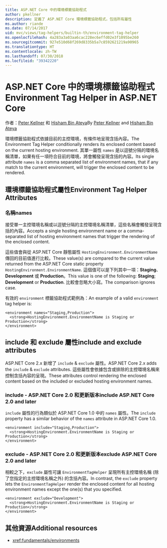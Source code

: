 ```yaml
---
title: ASP.NET Core 中的環境標籤協助程式
author: pkellner
description: 定義了 ASP.NET Core 環境標籤協助程式，包括所有屬性
ms.author: riande
ms.date: 07/14/2017
uid: mvc/views/tag-helpers/builtin-th/environment-tag-helper
ms.openlocfilehash: 4a283a3a03aa6cac228ec6effd02e3f1095be260
ms.sourcegitcommit: 927e510d68f269d8335b5a7c8592621219a90965
ms.translationtype: HT
ms.contentlocale: zh-TW
ms.lasthandoff: 07/30/2018
ms.locfileid: "39342220"
---
```

# <a name="environment-tag-helper-in-aspnet-core"></a><span data-ttu-id="6c8b0-103">ASP.NET Core 中的環境標籤協助程式</span><span class="sxs-lookup"><span data-stu-id="6c8b0-103">Environment Tag Helper in ASP.NET Core</span></span>

<span data-ttu-id="6c8b0-104">作者：[Peter Kellner](http://peterkellner.net) 和 [Hisham Bin Ateya](https://twitter.com/hishambinateya)</span><span class="sxs-lookup"><span data-stu-id="6c8b0-104">By [Peter Kellner](http://peterkellner.net) and [Hisham Bin Ateya](https://twitter.com/hishambinateya)</span></span>

<span data-ttu-id="6c8b0-105">環境標籤協助程式依據目前的主控環境，有條件地呈現含括內容。</span><span class="sxs-lookup"><span data-stu-id="6c8b0-105">The Environment Tag Helper conditionally renders its enclosed content based on the current hosting environment.</span></span> <span data-ttu-id="6c8b0-106">其單一屬性 `names` 是以逗號分隔的環境名稱清單，如果有任一項符合目前的環境，將會觸發呈現含括的內容。</span><span class="sxs-lookup"><span data-stu-id="6c8b0-106">Its single attribute `names` is a comma separated list of environment names, that if any match to the current environment, will trigger the enclosed content to be rendered.</span></span>

## <a name="environment-tag-helper-attributes"></a><span data-ttu-id="6c8b0-107">環境標籤協助程式屬性</span><span class="sxs-lookup"><span data-stu-id="6c8b0-107">Environment Tag Helper Attributes</span></span>

### <a name="names"></a><span data-ttu-id="6c8b0-108">名稱</span><span class="sxs-lookup"><span data-stu-id="6c8b0-108">names</span></span>

<span data-ttu-id="6c8b0-109">接受單一主控環境名稱或以逗號分隔的主控環境名稱清單，這些名稱會觸發呈現含括的內容。</span><span class="sxs-lookup"><span data-stu-id="6c8b0-109">Accepts a single hosting environment name or a comma-separated list of hosting environment names that trigger the rendering of the enclosed content.</span></span>

<span data-ttu-id="6c8b0-110">這些值會與從 ASP.NET Core 靜態屬性 `HostingEnvironment.EnvironmentName` 傳回的目前值進行比較。</span><span class="sxs-lookup"><span data-stu-id="6c8b0-110">These value(s) are compared to the current value returned from the ASP.NET Core static property `HostingEnvironment.EnvironmentName`.</span></span>  <span data-ttu-id="6c8b0-111">這個值可以是下列其中一項：**Staging**、**Development** 或 **Production**。</span><span class="sxs-lookup"><span data-stu-id="6c8b0-111">This value is one of the following: **Staging**; **Development** or **Production**.</span></span> <span data-ttu-id="6c8b0-112">比較會忽略大小寫。</span><span class="sxs-lookup"><span data-stu-id="6c8b0-112">The comparison ignores case.</span></span>

<span data-ttu-id="6c8b0-113">有效的 `environment` 標籤協助程式範例為：</span><span class="sxs-lookup"><span data-stu-id="6c8b0-113">An example of a valid `environment` tag helper is:</span></span>

```cshtml
<environment names="Staging,Production">
  <strong>HostingEnvironment.EnvironmentName is Staging or Production</strong>
</environment>
```

## <a name="include-and-exclude-attributes"></a><span data-ttu-id="6c8b0-114">include 和 exclude 屬性</span><span class="sxs-lookup"><span data-stu-id="6c8b0-114">include and exclude attributes</span></span>

<span data-ttu-id="6c8b0-115">ASP.NET Core 2.x 新增了 `include`  &  `exclude` 屬性。</span><span class="sxs-lookup"><span data-stu-id="6c8b0-115">ASP.NET Core 2.x adds the `include` & `exclude` attributes.</span></span> <span data-ttu-id="6c8b0-116">這些屬性會依據包含或排除的主控環境名稱來控制含括內容的呈現。</span><span class="sxs-lookup"><span data-stu-id="6c8b0-116">These attributes control rendering the enclosed content based on the included or excluded hosting environment names.</span></span>

### <a name="include-aspnet-core-20-and-later"></a><span data-ttu-id="6c8b0-117">include - ASP.NET Core 2.0 和更新版本</span><span class="sxs-lookup"><span data-stu-id="6c8b0-117">include ASP.NET Core 2.0 and later</span></span>

<span data-ttu-id="6c8b0-118">`include` 屬性的行為類似於 ASP.NET Core 1.0 中的 `names` 屬性。</span><span class="sxs-lookup"><span data-stu-id="6c8b0-118">The `include` property has a similar behavior of the `names` attribute in ASP.NET Core 1.0.</span></span>

```cshtml
<environment include="Staging,Production">
  <strong>HostingEnvironment.EnvironmentName is Staging or Production</strong>
</environment>
```

### <a name="exclude-aspnet-core-20-and-later"></a><span data-ttu-id="6c8b0-119">exclude - ASP.NET Core 2.0 和更新版本</span><span class="sxs-lookup"><span data-stu-id="6c8b0-119">exclude ASP.NET Core 2.0 and later</span></span>

<span data-ttu-id="6c8b0-120">相較之下，`exclude` 屬性可讓 `EnvironmentTagHelper` 呈現所有主控環境名稱 (除了您指定的主控環境名稱之外) 的含括內容。</span><span class="sxs-lookup"><span data-stu-id="6c8b0-120">In contrast, the `exclude` property lets the `EnvironmentTagHelper` render the enclosed content for all hosting environment names except the one(s) that you specified.</span></span>

```cshtml
<environment exclude="Development">
  <strong>HostingEnvironment.EnvironmentName is Staging or Production</strong>
</environment>
```

## <a name="additional-resources"></a><span data-ttu-id="6c8b0-121">其他資源</span><span class="sxs-lookup"><span data-stu-id="6c8b0-121">Additional resources</span></span>

* <xref:fundamentals/environments>
